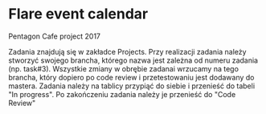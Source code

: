 # Flare event calendar

Pentagon Cafe project 2017

Zadania znajdują się w zakładce Projects. Przy realizacji zadania należy stworzyć swojego brancha, którego nazwa jest zależna od numeru zadania (np. task#3). Wszystkie zmiany w obrębie zadanai wrzucamy na tego brancha, który dopiero po code review i przetestowaniu jest dodawany do mastera. Zadania należy na tablicy przypiąć do siebie i przenieść do tabeli "In progress". Po zakończeniu zadania należy je przenieść do "Code Review"


   
